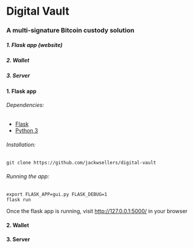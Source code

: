 # Digital Vault
### A multi-signature Bitcoin custody solution
##### 1. Flask app (website)
##### 2. Wallet
##### 3. Server
#### 1. Flask app
###### Dependencies:
- [Flask](http://flask.pocoo.org/)
- [Python 3](https://www.python.org/)
###### Installation:
```
git clone https://github.com/jackwsellers/digital-vault
```
###### Running the app:
```
export FLASK_APP=gui.py FLASK_DEBUG=1
flask run
```
Once the flask app is running, visit http://127.0.0.1:5000/ in your browser

#### 2. Wallet
#### 3. Server